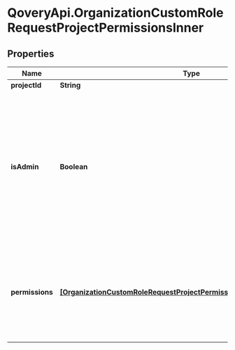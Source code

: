 # QoveryApi.OrganizationCustomRoleRequestProjectPermissionsInner

## Properties

Name | Type | Description | Notes
------------ | ------------- | ------------- | -------------
**projectId** | **String** |  | [optional] 
**isAdmin** | **Boolean** | If &#x60;is_admin&#x60; is &#x60;true&#x60;, the user is: - automatically &#x60;MANAGER&#x60; for each environment type - allowed to manage project deployment rules - able to delete the project Note that &#x60;permissions&#x60; can then be ignored for this project  | [optional] [default to false]
**permissions** | [**[OrganizationCustomRoleRequestProjectPermissionsInnerPermissionsInner]**](OrganizationCustomRoleRequestProjectPermissionsInnerPermissionsInner.md) | Mandatory if &#x60;is_admin&#x60; is &#x60;false&#x60;   Should contain an entry for every environment type: - &#x60;DEVELOPMENT&#x60; - &#x60;PREVIEW&#x60; - &#x60;STAGING&#x60; - &#x60;PRODUCTION&#x60;  | [optional] 


